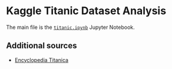 # Kaggle Titanic Dataset Analysis

The main file is the [`titanic.ipynb`](titanic.ipynb) Jupyter Notebook.

## Additional sources

* [Encyclopedia Titanica](https://www.encyclopedia-titanica.org/)

